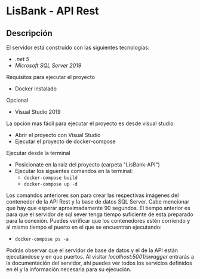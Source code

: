 # LisBank - API Rest

## Descripción


El servidor está construido con las siguientes tecnologías:
- *.net 5*
- *Microsoft SQL Server 2019*

Requisitos para ejecutar el proyecto
 - Docker instalado

Opcional	
 - Visual Studio 2019

La opción mas fácil para ejecutar el proyecto es desde visual studio: 
 - Abrir el proyecto con Visual Studio
 - Ejecutar el proyecto de docker-compose

Ejecutar desde la terminal
 - Posicionate en la raíz del proyecto (carpeta "LisBank-API")
 - Ejecutar los siguentes comandos en la terminal:
	 -  `docker-compose build`	
	 -  `docker-compose up -d`

Los comandos anteriores son para crear las respectivas imágenes del contenedor de la API Rest y la base de datos SQL Server. Cabe mencionar que hay que esperar aproximadamente 90 segundos. El tiempo anterior es para que el servidor de sql sever tenga tiempo suficiente de esta preparado para la conexión. 
Puedes verificar que los contenedores estén corriendo y al mismo tiempo el puerto en el que se encuentran ejecutando: 

 - `docker-compose ps -a`

Podrás observar que el servidor de base de datos y el de la API están ejecutándose y en que puertos. Al visitar *localhost:5001/swagger* entrarás a la documentación del servidor, ahí puedes ver todos los servicios definidos en él y la información necesaria para su ejecución. 

